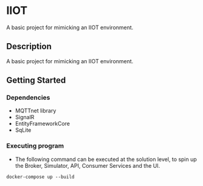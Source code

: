 # IIOT

A basic project for mimicking an IIOT environment. 

## Description

A basic project for mimicking an IIOT environment. 
   

## Getting Started

### Dependencies

* MQTTnet library
* SignalR
* EntityFrameworkCore
* SqLite


### Executing program

* The following command can be executed at the solution level, to spin up the Broker, Simulator, API, Consumer Services and the UI.
```
docker-compose up --build
```




